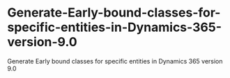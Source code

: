 # Generate-Early-bound-classes-for-specific-entities-in-Dynamics-365-version-9.0
Generate Early bound classes for specific entities in Dynamics 365 version 9.0

